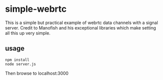 # simple-webrtc

This is a simple but practical example of webrtc data channels with a signal server.  Credit to Manofish and his exceptional libraries which make setting all this up very simple.

## usage

```
npm install
node server.js
```

Then browse to localhost:3000